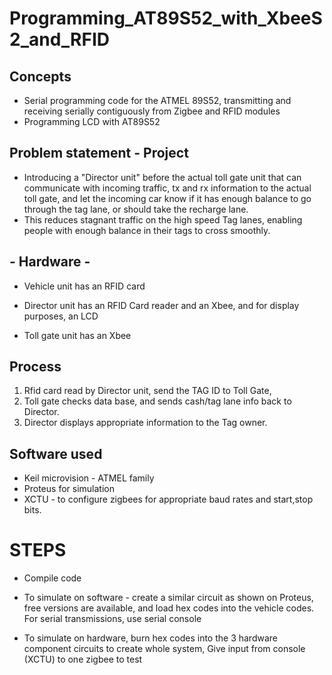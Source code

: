 # Programming_AT89S52_with_XbeeS2_and_RFID
## Concepts ##
- Serial programming code for the ATMEL 89S52, transmitting and receiving serially contiguously from Zigbee and RFID modules
- Programming LCD with AT89S52

## Problem statement - Project ## 
- Introducing a "Director unit" before the actual toll gate unit that can communicate with incoming traffic, tx and rx information to the actual toll gate, and let the incoming car know if it has enough balance to go through the tag lane, or should take the recharge lane.
- This reduces stagnant traffic on the high speed Tag lanes, enabling people with enough balance in their tags to cross smoothly.

## - Hardware - ##
- Vehicle unit has an RFID card

- Director unit has an RFID Card reader and an Xbee, and for display purposes, an LCD

- Toll gate unit has an Xbee

## Process ## 

1. Rfid card read by Director unit, send the TAG ID to Toll Gate,
2. Toll gate checks data base, and sends cash/tag lane info back to Director.
3. Director displays appropriate information to the Tag owner.


## Software used ##
- Keil microvision - ATMEL family
- Proteus for simulation
- XCTU - to configure zigbees for appropriate baud rates and start,stop bits.


# STEPS
- Compile code
- To simulate on software - create a similar circuit as shown on Proteus, free versions are available, and load hex codes
   into the vehicle codes. For serial transmissions, use serial console
   
- To simulate on hardware, burn hex codes into the 3 hardware component circuits to create whole system, 
  Give input from console (XCTU) to one zigbee to test
  